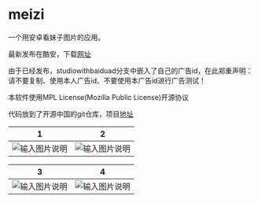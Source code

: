 # meizi

一个用安卓看妹子图片的应用。

最新发布在酷安，下载[网址](https://www.coolapk.com/apk/com.weihuagu.meizi)


由于已经发布，studiowithbaiduad分支中嵌入了自己的广告id，在此郑重声明：请不要复制、使用本人广告id、不要使用本广告id进行广告测试！

本软件使用MPL License(Mozilla Public License)开源协议

代码放到了开源中国的git仓库，项目[地址](https://gitee.com/weihuagu/meizi/tree/master)


|  1            |     2         | 
| ------------- |:-------------:|
| ![输入图片说明](http://git.oschina.net/uploads/images/2016/0718/130711_66734c53_503023.png "在这里输入图片标题") | ![输入图片说明](http://d.hiphotos.bdimg.com/wisegame/pic/item/32da81cb39dbb6fd49cd86320124ab18972b370b.jpg "在这里输入图片标 题") |

|  3            |     4        | 
| ------------- |:-------------:|
| ![输入图片说明](http://b.hiphotos.bdimg.com/wisegame/pic/item/fb22720e0cf3d7cafa885c62fa1fbe096b63a9ac.jpg "在这里输入图片标题") | ![输入图片说明](http://git.oschina.net/uploads/images/2016/0718/130756_148b7fc7_503023.png "在这里输入图片标题") |
